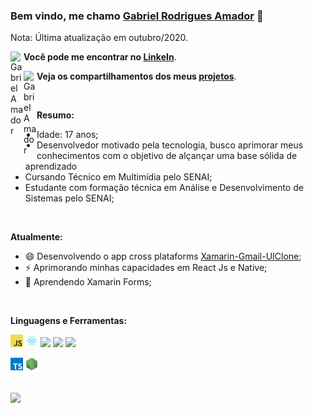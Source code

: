 ### Bem vindo, me chamo [Gabriel Rodrigues Amador](http://gabrielamador.000webhostapp.com/) 👋
Nota: Última atualização em outubro/2020.

**Você pode me encontrar no [LinkeIn](https://www.linkedin.com/in/gabriel-rodrigues-amador-b70629182)**.
<a href="https://www.linkedin.com/in/gabriel-rodrigues-amador-b70629182/">
  <img align="left" alt="Gabriel Amador" width="21px" src="https://cdn.iconscout.com/icon/free/png-256/linkedin-160-461814.png" />
</a>

**Veja os compartilhamentos dos meus [projetos](https://br.pinterest.com/gabrielramador2014)**.
<a href="https://br.pinterest.com/gabrielramador2014/">
  <img align="left" alt="Gabriel Amador" width="21px" src="https://cdn0.iconfinder.com/data/icons/social-flat-rounded-rects/512/pinterest-512.png" />
</a>

<br />

**Resumo:**
- Idade: 17 anos;
- Desenvolvedor motivado pela tecnologia, busco aprimorar meus conhecimentos com o objetivo de alçançar uma base sólida de aprendizado
- Cursando Técnico em Multimídia pelo SENAI;
- Estudante com formação técnica em Análise e Desenvolvimento de Sistemas pelo SENAI;

<br />

**Atualmente:**  

- 😄 Desenvolvendo o app cross plataforms [Xamarin-Gmail-UIClone](https://github.com/amadorsenai/Xamarin-Forms-Gmail-UI-Clone);
- ⚡ Aprimorando minhas capacidades em React Js e Native;
- 🌱 Aprendendo Xamarin Forms;


<br />

**Linguagens e Ferramentas:**  

<code><img height="20" src="https://raw.githubusercontent.com/github/explore/80688e429a7d4ef2fca1e82350fe8e3517d3494d/topics/javascript/javascript.png"></code>
<code><img height="20" src="https://raw.githubusercontent.com/github/explore/80688e429a7d4ef2fca1e82350fe8e3517d3494d/topics/react/react.png"></code>
<code><img height="20" src="https://cdn.iconscout.com/icon/free/png-256/csharp-1-1175241.png"></code>
<code><img height="20" src="https://icon-library.com/images/database-icon-png/database-icon-png-15.jpg"></code>
<code><img height="20" src="https://cdn.iconscout.com/icon/free/png-256/mongodb-4-1175139.png"></code>

<code><img height="20" src="https://raw.githubusercontent.com/github/explore/80688e429a7d4ef2fca1e82350fe8e3517d3494d/topics/typescript/typescript.png"></code>
<code><img height="20" src="https://raw.githubusercontent.com/github/explore/80688e429a7d4ef2fca1e82350fe8e3517d3494d/topics/nodejs/nodejs.png"></code>    

<br />

<!--
<a href="https://github.com/anuraghazra/github-readme-stats">
  <img align="center" src="https://github-readme-stats.vercel.app/api?username=amadorsenai&show_icons=true&include_all_commits=true&theme=radical" alt="Gabriel Amador github stats" />
</a>
-->

<a href="https://github.com/anuraghazra/github-readme-stats">
  <img align="center" src="https://github-readme-stats.vercel.app/api/top-langs/?username=amadorsenai&layout=compact&theme=radical" />
</a>


